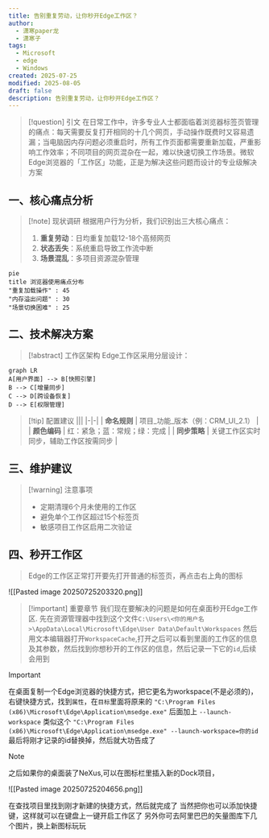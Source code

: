```yaml
---
title: 告别重复劳动，让你秒开Edge工作区？
author:
  - 潇寒paper龙
  - 潇寒子
tags:
  - Microsoft
  - edge
  - Windows
created: 2025-07-25
modified: 2025-08-05
draft: false
description: 告别重复劳动，让你秒开Edge工作区？
---
```




>[!question] 引文
>在日常工作中，许多专业人士都面临着浏览器标签页管理的痛点：每天需要反复打开相同的十几个网页，手动操作既费时又容易遗漏；当电脑因内存问题必须重启时，所有工作页面都需要重新加载，严重影响工作效率；不同项目的网页混杂在一起，难以快速切换工作场景。微软Edge浏览器的「工作区」功能，正是为解决这些问题而设计的专业级解决方案
## 一、核心痛点分析

> [!note] 现状调研
> 根据用户行为分析，我们识别出三大核心痛点：
> 1. **重复劳动**：日均重复加载12-18个高频网页
> 2. **状态丢失**：系统重启导致工作流中断
> 3. **场景混乱**：多项目资源混杂管理


```mermaid
pie
title 浏览器使用痛点分布
"重复加载操作" : 45
"内存溢出问题" : 30
"场景切换困难" : 25
```

## 二、技术解决方案

> [!abstract] 工作区架构
> Edge工作区采用分层设计：

```mermaid
graph LR
A[用户界面] --> B[快照引擎]
B --> C[增量同步]
C --> D[跨设备恢复]
D --> E[权限管理]
```

> [!tip] 配置建议
> |||
> |-|-|
> | **命名规则** | 项目_功能_版本（例：CRM_UI_2.1） |
> | **颜色编码** | 红：紧急；蓝：常规；绿：完成 |
> | **同步策略** | 关键工作区实时同步，辅助工作区按需同步 |


## 三、维护建议

> [!warning] 注意事项
> - 定期清理6个月未使用的工作区
> - 避免单个工作区超过15个标签页
> - 敏感项目工作区启用二次验证

## 四、秒开工作区

>Edge的工作区正常打开要先打开普通的标签页，再点击右上角的图标

![[Pasted image 20250725203320.png]]

>[!important] 重要章节
>我们现在要解决的问题是如何在桌面秒开Edge工作区.
>先在资源管理器中找到这个文件`C:\Users\<你的用户名>\AppData\Local\Microsoft\Edge\User Data\Default\Workspaces`
>然后用文本编辑器打开`WorkspaceCache`,打开之后可以看到里面的工作区的信息及其参数，然后找到你想秒开的工作区的信息，然后记录一下它的`id`,后续会用到

>[!important]
>在桌面复制一个Edge浏览器的快捷方式，把它更名为workspace(不是必须的)，右键快捷方式，找到`属性`，在`目标`里面将原来的
>`"C:\Program Files (x86)\Microsoft\Edge\Application\msedge.exe"`
>后面加上 `--launch-workspace`
>类似这个
>`"C:\Program Files (x86)\Microsoft\Edge\Application\msedge.exe" --launch-workspace=你的id`
>最后将刚才记录的id替换掉，然后就大功告成了

>[!note]
>之后如果你的桌面装了NeXus,可以在图标栏里插入新的Dock项目，
>
>![[Pasted image 20250725204656.png]]
>
>在查找项目里找到刚才新建的快捷方式，然后就完成了
>当然把你也可以添加快捷键，这样就可以在键盘上一键开启工作区了
>另外你可去阿里巴巴的矢量图库下几个图片，换上新图标玩玩



